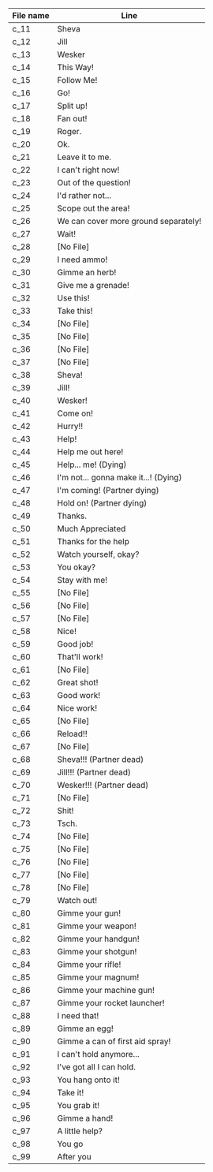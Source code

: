 | File name | Line                                 |
| --------- | ------------------------------------ |
| c_11      | Sheva                                |
| c_12      | Jill                                 |
| c_13      | Wesker                               |
| c_14      | This Way!                            |
| c_15      | Follow Me!                           |
| c_16      | Go!                                  |
| c_17      | Split up!                            |
| c_18      | Fan out!                             |
| c_19      | Roger.                               |
| c_20      | Ok.                                  |
| c_21      | Leave it to me.                      |
| c_22      | I can't right now!                   |
| c_23      | Out of the question!                 |
| c_24      | I'd rather not...                    |
| c_25      | Scope out the area!                  |
| c_26      | We can cover more ground separately! |
| c_27      | Wait!                                |
| c_28      | [No File]                            |
| c_29      | I need ammo!                         |
| c_30      | Gimme an herb!                       |
| c_31      | Give me a grenade!                   |
| c_32      | Use this!                            |
| c_33      | Take this!                           |
| c_34      | [No File]                            |
| c_35      | [No File]                            |
| c_36      | [No File]                            |
| c_37      | [No File]                            |
| c_38      | Sheva!                               |
| c_39      | Jill!                                |
| c_40      | Wesker!                              |
| c_41      | Come on!                             |
| c_42      | Hurry!!                              |
| c_43      | Help!                                |
| c_44      | Help me out here!                    |
| c_45      | Help... me! (Dying)                  |
| c_46      | I'm not... gonna make it...! (Dying) |
| c_47      | I'm coming! (Partner dying)          |
| c_48      | Hold on! (Partner dying)             |
| c_49      | Thanks.                              |
| c_50      | Much Appreciated                     |
| c_51      | Thanks for the help                  |
| c_52      | Watch yourself, okay?                |
| c_53      | You okay?                            |
| c_54      | Stay with me!                        |
| c_55      | [No File]                            |
| c_56      | [No File]                            |
| c_57      | [No File]                            |
| c_58      | Nice!                                |
| c_59      | Good job!                            |
| c_60      | That'll work!                        |
| c_61      | [No File]                            |
| c_62      | Great shot!                          |
| c_63      | Good work!                           |
| c_64      | Nice work!                           |
| c_65      | [No File]                            |
| c_66      | Reload!!                             |
| c_67      | [No File]                            |
| c_68      | Sheva!!! (Partner dead)              |
| c_69      | Jill!!! (Partner dead)               |
| c_70      | Wesker!!! (Partner dead)             |
| c_71      | [No File]                            |
| c_72      | Shit!                                |
| c_73      | Tsch.                                |
| c_74      | [No File]                            |
| c_75      | [No File]                            |
| c_76      | [No File]                            |
| c_77      | [No File]                            |
| c_78      | [No File]                            |
| c_79      | Watch out!                           |
| c_80      | Gimme your gun!                      |
| c_81      | Gimme your weapon!                   |
| c_82      | Gimme your handgun!                  |
| c_83      | Gimme your shotgun!                  |
| c_84      | Gimme your rifle!                    |
| c_85      | Gimme your magnum!                   |
| c_86      | Gimme your machine gun!              |
| c_87      | Gimme your rocket launcher!          |
| c_88      | I need that!                         |
| c_89      | Gimme an egg!                        |
| c_90      | Gimme a can of first aid spray!      |
| c_91      | I can't hold anymore...              |
| c_92      | I've got all I can hold.             |
| c_93      | You hang onto it!                    |
| c_94      | Take it!                             |
| c_95      | You grab it!                         |
| c_96      | Gimme a hand!                        |
| c_97      | A little help?                       |
| c_98      | You go                               |
| c_99      | After you                            |

